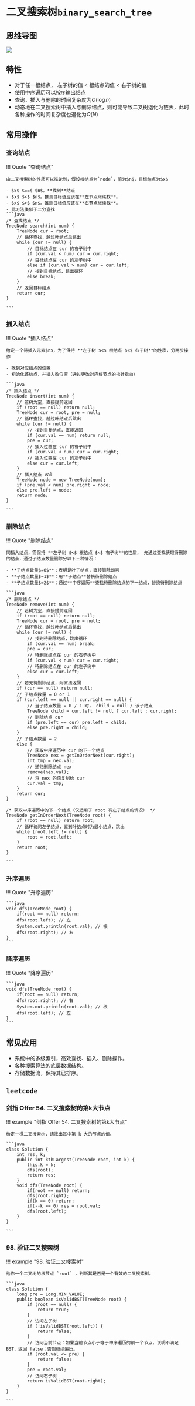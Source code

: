 # 二叉搜索树`binary_search_tree`

## 思维导图

![](https://p.ipic.vip/otn4eg.jpg)

## 特性


- 对于任一根结点， 左子树的值 $<$ 根结点的值 $<$ 右子树的值
- 使用中序遍历可以按`序`输出结点
- 查询、插入与删除的时间复杂度为$O(\log n)$
- 动态地在二叉搜索树中插入与删除结点，则可能导致二叉树退化为链表，此时各种操作的时间复杂度也退化为$O(N)$


## 常用操作

### 查询结点

!!! Quote "查询结点"

    由二叉搜索树的性质可以推论到，假设根结点为`node`，值为$n$，目标结点为$x$

    - $x$ $==$ $n$。**找到**结点
    - $x$ $<$ $n$。推测目标值应该在**左节点继续找**。
    - $x$ $>$ $n$。推测目标值应该在**右节点继续找**。
    - 此方法类似于二分查找
    ```java
    /* 查找结点 */
    TreeNode search(int num) {
        TreeNode cur = root;
        // 循环查找，越过叶结点后跳出
        while (cur != null) {
            // 目标结点在 cur 的右子树中
            if (cur.val < num) cur = cur.right;
            // 目标结点在 cur 的左子树中
            else if (cur.val > num) cur = cur.left;
            // 找到目标结点，跳出循环
            else break;
        }
        // 返回目标结点
        return cur;
    }

    ```

### 插入结点

!!! Quote "插入结点"

    给定一个待插入元素$n$，为了保持 **左子树 $<$ 根结点 $<$ 右子树**的性质，分两步操作

    - 找到对应结点的位置
    - 初始化该结点，并插入改位置（通过更改对应根节点的指针指向）

    ```java
    /* 插入结点 */
    TreeNode insert(int num) {
        // 若树为空，直接提前返回
        if (root == null) return null;
        TreeNode cur = root, pre = null;
        // 循环查找，越过叶结点后跳出
        while (cur != null) {
            // 找到重复结点，直接返回
            if (cur.val == num) return null;
            pre = cur;
            // 插入位置在 cur 的右子树中
            if (cur.val < num) cur = cur.right;
            // 插入位置在 cur 的左子树中
            else cur = cur.left;
        }
        // 插入结点 val
        TreeNode node = new TreeNode(num);
        if (pre.val < num) pre.right = node;
        else pre.left = node;
        return node;
    }

    ```
### 删除结点

!!! Quote "删除结点"

    同插入结点，需保持 **左子树 $<$ 根结点 $<$ 右子树**的性质， 先通过查找获取待删除的结点，通过子结点数量删除分以下三种情况：

    - **子结点数量$=0$**：表明是叶子结点，直接删除即可
    - **子结点数量$=1$**：用**子结点**替换待删除结点
    - **子结点数量$=2$**：通过**中序遍历**查找待删除结点的下一结点，替换待删除结点

    ```java
    /* 删除结点 */
    TreeNode remove(int num) {
        // 若树为空，直接提前返回
        if (root == null) return null;
        TreeNode cur = root, pre = null;
        // 循环查找，越过叶结点后跳出
        while (cur != null) {
            // 找到待删除结点，跳出循环
            if (cur.val == num) break;
            pre = cur;
            // 待删除结点在 cur 的右子树中
            if (cur.val < num) cur = cur.right;
            // 待删除结点在 cur 的左子树中
            else cur = cur.left;
        }
        // 若无待删除结点，则直接返回
        if (cur == null) return null;
        // 子结点数量 = 0 or 1
        if (cur.left == null || cur.right == null) {
            // 当子结点数量 = 0 / 1 时， child = null / 该子结点
            TreeNode child = cur.left != null ? cur.left : cur.right;
            // 删除结点 cur
            if (pre.left == cur) pre.left = child;
            else pre.right = child;
        }
        // 子结点数量 = 2
        else {
            // 获取中序遍历中 cur 的下一个结点
            TreeNode nex = getInOrderNext(cur.right);
            int tmp = nex.val;
            // 递归删除结点 nex
            remove(nex.val);
            // 将 nex 的值复制给 cur
            cur.val = tmp;
        }
        return cur;
    }

    /* 获取中序遍历中的下一个结点（仅适用于 root 有左子结点的情况） */
    TreeNode getInOrderNext(TreeNode root) {
        if (root == null) return root;
        // 循环访问左子结点，直到叶结点时为最小结点，跳出
        while (root.left != null) {
            root = root.left;
        }
        return root;
    }

    ```
### 升序遍历

!!! Quote "升序遍历"

    ```java
    void dfs(TreeNode root) {
        if(root == null) return;
        dfs(root.left); // 左
        System.out.println(root.val); // 根
        dfs(root.right); // 右
    }
    ```

### 降序遍历

!!! Quote "降序遍历"

    ```java
    void dfs(TreeNode root) {
        if(root == null) return;
        dfs(root.right); // 右
        System.out.println(root.val); // 根
        dfs(root.left); // 左
    }
    ```

## 常见应用

- 系统中的多级索引，高效查找、插入、删除操作。
- 各种搜索算法的底层数据结构。
- 存储数据流，保持其已排序。

## `leetcode`

### 剑指 Offer 54. 二叉搜索树的第k大节点

!!! example "剑指 Offer 54. 二叉搜索树的第k大节点"

    给定一棵二叉搜索树，请找出其中第 k 大的节点的值。

    ```java
    class Solution {
        int res, k;
        public int kthLargest(TreeNode root, int k) {
            this.k = k;
            dfs(root);
            return res;
        }
        void dfs(TreeNode root) {
            if(root == null) return;
            dfs(root.right);
            if(k == 0) return;
            if(--k == 0) res = root.val;
            dfs(root.left);
        }
    }

    ```

### 98. 验证二叉搜索树

!!! example "98. 验证二叉搜索树"

    给你一个二叉树的根节点 `root` ，判断其是否是一个有效的二叉搜索树。

    ```java
    class Solution {
        long pre = Long.MIN_VALUE;
        public boolean isValidBST(TreeNode root) {
            if (root == null) {
                return true;
            }
            // 访问左子树
            if (!isValidBST(root.left)) {
                return false;
            }
            // 访问当前节点：如果当前节点小于等于中序遍历的前一个节点，说明不满足BST，返回 false；否则继续遍历。
            if (root.val <= pre) {
                return false;
            }
            pre = root.val;
            // 访问右子树
            return isValidBST(root.right);
        }
    }

    ```